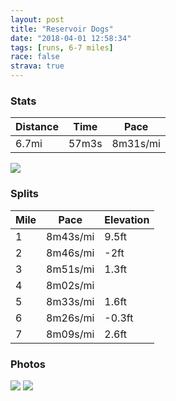 ```yaml
---
layout: post
title: "Reservoir Dogs"
date: "2018-04-01 12:58:34"
tags: [runs, 6-7 miles]
race: false
strava: true
---
```


### Stats

| Distance | Time | Pace |
|----------|------|------|
|6.7mi|57m3s|8m31s/mi|

<img src='https://maps.googleapis.com/maps/api/staticmap?maptype=roadmap&path=enc:mi|wFdilbMi@`BaWqP}J_AoBpB|@vIiBbIjDrFf@jRnDnCpK|@hDiD`DkLrGmENaIsZwSsMDy@~Tx@hDdBl@^zR`CnChNhBrEgIe@jDeDjDgDs@nF}@bFkOdG{D\mHqZqTmJ{@sBrBn@tKcB~EhDtFDjNjBdF~OdCtGaQrGiEp@mGaAkCcWoPsNmAq@zCz@nGaB~HbC~Hf@hO|BrBhOxBrHcSjGcD&key=AIzaSyC1MId7bFpkLXNAaYhBSTb8jLyiSqzbDtM&size=800x800&markers=color:yellow|label:S|40.78247,-73.96003&markers=color:green|label:F|40.78221000000001,-73.96265000000007'>

### Splits

| Mile | Pace | Elevation |
|------|------|-----------|
|1|8m43s/mi|9.5ft|
|2|8m46s/mi|-2ft|
|3|8m51s/mi|1.3ft|
|4|8m02s/mi||
|5|8m33s/mi|1.6ft|
|6|8m26s/mi|-0.3ft|
|7|8m09s/mi|2.6ft|

### Photos
<img src='https://dgtzuqphqg23d.cloudfront.net/K9ccCQiaeCqGAf9lGyKtZkk1qVIIRP7yxlK5bI8QIuI-576x768.jpg'>

<img src='https://dgtzuqphqg23d.cloudfront.net/5g_gH1R3YQmTHdYFYjQQ-_GIq1ltHO8K-C9TO9atsYM-576x768.jpg'>
